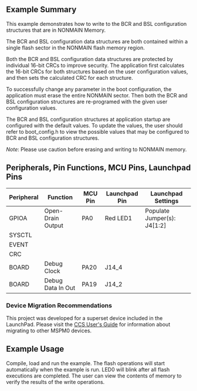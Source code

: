 ## Example Summary

This example demonstrates how to write to the BCR and BSL configuration structures that are in NONMAIN Memory.

The BCR and BSL configuration data structures are both contained within a single flash sector in the NONMAIN
flash memory region.

Both the BCR and BSL configuration data structures are protected by individual 16-bit CRCs to improve security.
The application first calculates the 16-bit CRCs for both structures based on the user configuration values, and then sets the calculated CRC for each structure.

To successfully change any parameter in the boot configuration, the application must erase the entire NONMAIN sector. Then both the BCR and BSL configuration structures are re-programed with the given user configuration values.

The BCR and BSL configuration structures at application startup are configured with the default values. To update the values, the user should refer to  boot_config.h to view the possible values that may be configured to BCR and BSL configuration structures.

*Note*: Please use caution before erasing and writing to NONMAIN memory.

## Peripherals, Pin Functions, MCU Pins, Launchpad Pins
| Peripheral | Function | MCU Pin | Launchpad Pin | Launchpad Settings |
| --- | --- | --- | --- | --- |
| GPIOA | Open-Drain Output | PA0 | Red LED1 | Populate Jumper(s): J4[1:2] |
| SYSCTL |  |  |  |  |
| EVENT |  |  |  |  |
| CRC |  |  |  |  |
| BOARD | Debug Clock | PA20 | J14_4 |  |
| BOARD | Debug Data In Out | PA19 | J14_2 |  |

### Device Migration Recommendations
This project was developed for a superset device included in the LaunchPad. Please
visit the [CCS User's Guide](https://software-dl.ti.com/msp430/esd/MSPM0-SDK/latest/docs/english/tools/ccs_ide_guide/doc_guide/doc_guide-srcs/ccs_ide_guide.html#non-sysconfig-compatible-project-migration)
for information about migrating to other MSPM0 devices.

## Example Usage

Compile, load and run the example.
The flash operations will start automatically when the example is run.
LED0 will blink after all flash executions are completed.
The user can view the contents of memory to verify the results of the write operations.

